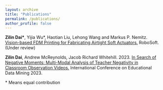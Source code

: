 ```yaml
---
layout: archive
title: "Publications"
permalink: /publications/
author_profile: false
---
```


<!-- {% if author.googlescholar %}
  You can also find my articles on <u><a href="{{author.googlescholar}}">my Google Scholar profile</a>.</u>
{% endif %}

{% include base_path %}

{% for post in site.publications reversed %}
  {% include archive-single.html %}
{% endfor %} -->

<!-- # Research -->


**Zilin Dai\***, Yijia Wu\*, Haotian Liu, Lehong Wang and Markus P. Nemitz. [Vision-based FDM Printing for Fabricating Airtight Soft Actuators.](https://arxiv.org/abs/2312.01135) RoboSoft. (Under review)

**Zilin Dai**, Andrew McReynolds, Jacob Richard Whitehill. 2023. [In Search of Negative Moments: Multi-Modal Analysis of Teacher Negativity in Classroom Observation Videos.](https://educationaldatamining.org/EDM2023/proceedings/2023.EDM-short-papers.26/2023.EDM-short-papers.26.pdf) International Conference on Educational Data Mining 2023.


\* Means equal contribution
